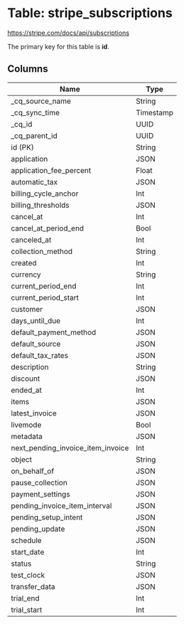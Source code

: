 # Table: stripe_subscriptions

https://stripe.com/docs/api/subscriptions

The primary key for this table is **id**.

## Columns

| Name          | Type          |
| ------------- | ------------- |
|_cq_source_name|String|
|_cq_sync_time|Timestamp|
|_cq_id|UUID|
|_cq_parent_id|UUID|
|id (PK)|String|
|application|JSON|
|application_fee_percent|Float|
|automatic_tax|JSON|
|billing_cycle_anchor|Int|
|billing_thresholds|JSON|
|cancel_at|Int|
|cancel_at_period_end|Bool|
|canceled_at|Int|
|collection_method|String|
|created|Int|
|currency|String|
|current_period_end|Int|
|current_period_start|Int|
|customer|JSON|
|days_until_due|Int|
|default_payment_method|JSON|
|default_source|JSON|
|default_tax_rates|JSON|
|description|String|
|discount|JSON|
|ended_at|Int|
|items|JSON|
|latest_invoice|JSON|
|livemode|Bool|
|metadata|JSON|
|next_pending_invoice_item_invoice|Int|
|object|String|
|on_behalf_of|JSON|
|pause_collection|JSON|
|payment_settings|JSON|
|pending_invoice_item_interval|JSON|
|pending_setup_intent|JSON|
|pending_update|JSON|
|schedule|JSON|
|start_date|Int|
|status|String|
|test_clock|JSON|
|transfer_data|JSON|
|trial_end|Int|
|trial_start|Int|